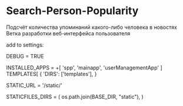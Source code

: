 # Search-Person-Popularity
Подсчёт количества упоминаний какого-либо человека в новостях
<br>Ветка разработки веб-интерфейса пользователя

add to settings:

DEBUG = TRUE

INSTALLED_APPS = +[
    'spp',
    'mainapp',
    'userManagementApp'
]
TEMPLATES[
    {
        'DIRS': ['templates'],
}

STATIC_URL = '/static/'

STATICFILES_DIRS = (
    os.path.join(BASE_DIR, "static"),
)
